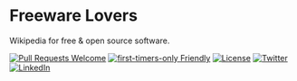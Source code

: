 # Freeware Lovers

Wikipedia for free & open source software.

[![Pull Requests Welcome](https://img.shields.io/badge/PRs-welcome-brightgreen.svg?style=flat)](http://makeapullrequest.com)
[![first-timers-only Friendly](https://img.shields.io/badge/first--timers--only-friendly-blue.svg)](http://www.firsttimersonly.com/)
[![License](https://img.shields.io/github/license/freewarelovers/FreewareLovers)](https://choosealicense.com/licenses/mit/)
[![Twitter](https://img.shields.io/twitter/follow/FreewareLovers?label=Follow&style=social)](https://twitter.com/intent/follow?screen_name=FreewareLovers)
[![LinkedIn](https://img.shields.io/badge/-LinkedIn-black.svg?style=flat-square&logo=linkedin&colorB=555)](https://www.linkedin.com/company/freeware-lovers-gmbh/)
